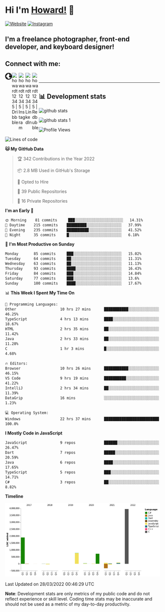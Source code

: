 # Hi I'm [Howard!][website] 👋

[![Website](https://img.shields.io/website?label=howardt12345.com&style=for-the-badge&url=https%3A%2F%2Fhowardt12345.com)](https://howardt12345.com)
[![Instagram](https://img.shields.io/badge/instagram-%23E4405F.svg?&style=for-the-badge&logo=instagram&logoColor=white)](https://instagram.com/howardt12345)

I'm a freelance photographer, front-end developer, and keyboard designer!
---

## Connect with me:

[<img align="left" alt="howardt12345.com" width="22px" src="https://raw.githubusercontent.com/iconic/open-iconic/master/svg/globe.svg" />][website]
[<img align="left" alt="howardt12345 | Dribbble" width="22px" src="https://cdn.jsdelivr.net/npm/simple-icons@v3/icons/dribbble.svg" />][dribbble]
[<img align="left" alt="howardt12345 | Instagram" width="22px" src="https://cdn.jsdelivr.net/npm/simple-icons@v3/icons/instagram.svg" />][instagram]
[<img align="left" alt="howardt12345 | LinkedIn" width="22px" src="https://cdn.jsdelivr.net/npm/simple-icons@v3/icons/linkedin.svg" />][linkedin]
[<img align="left" alt="howardt12345 | Redbubble" width="22px" src="https://cdn.jsdelivr.net/npm/simple-icons@v3/icons/redbubble.svg" />][redbubble]

<br />

---

## 📊 Development stats

![github stats](https://github-readme-stats.vercel.app/api?username=howardt12345&show_icons=true&hide_border=true&theme=dark&hide=contribs,issues)

![github stats 1](https://github-readme-stats.vercel.app/api/top-langs?username=howardt12345&langs_count=8&show_icons=true&hide_border=true&theme=dark&layout=compact)

<!--START_SECTION:waka-->
![Profile Views](http://img.shields.io/badge/Profile%20Views-2-blue)

![Lines of code](https://img.shields.io/badge/From%20Hello%20World%20I%27ve%20Written-7%20Million%20lines%20of%20code-blue)

**🐱 My GitHub Data** 

> 🏆 342 Contributions in the Year 2022
 > 
> 📦 2.8 MB Used in GitHub's Storage 
 > 
> 💼 Opted to Hire
 > 
> 📜 39 Public Repositories 
 > 
> 🔑 16 Private Repositories  
 > 
**I'm an Early 🐤** 

```text
🌞 Morning    81 commits     ███░░░░░░░░░░░░░░░░░░░░░░   14.31% 
🌆 Daytime    215 commits    █████████░░░░░░░░░░░░░░░░   37.99% 
🌃 Evening    235 commits    ██████████░░░░░░░░░░░░░░░   41.52% 
🌙 Night      35 commits     █░░░░░░░░░░░░░░░░░░░░░░░░   6.18%

```
📅 **I'm Most Productive on Sunday** 

```text
Monday       85 commits     ███░░░░░░░░░░░░░░░░░░░░░░   15.02% 
Tuesday      64 commits     ██░░░░░░░░░░░░░░░░░░░░░░░   11.31% 
Wednesday    63 commits     ██░░░░░░░░░░░░░░░░░░░░░░░   11.13% 
Thursday     93 commits     ████░░░░░░░░░░░░░░░░░░░░░   16.43% 
Friday       84 commits     ███░░░░░░░░░░░░░░░░░░░░░░   14.84% 
Saturday     77 commits     ███░░░░░░░░░░░░░░░░░░░░░░   13.6% 
Sunday       100 commits    ████░░░░░░░░░░░░░░░░░░░░░   17.67%

```


📊 **This Week I Spent My Time On** 

```text
💬 Programming Languages: 
Other                    10 hrs 27 mins      ███████████░░░░░░░░░░░░░░   46.25% 
TypeScript               4 hrs 13 mins       ████░░░░░░░░░░░░░░░░░░░░░   18.67% 
HTML                     2 hrs 35 mins       ██░░░░░░░░░░░░░░░░░░░░░░░   11.42% 
Java                     2 hrs 33 mins       ██░░░░░░░░░░░░░░░░░░░░░░░   11.28% 
C                        1 hr 3 mins         █░░░░░░░░░░░░░░░░░░░░░░░░   4.68%

🔥 Editors: 
Browser                  10 hrs 26 mins      ███████████░░░░░░░░░░░░░░   46.15% 
VS Code                  9 hrs 19 mins       ██████████░░░░░░░░░░░░░░░   41.22% 
IntelliJ                 2 hrs 34 mins       ██░░░░░░░░░░░░░░░░░░░░░░░   11.39% 
DataGrip                 16 mins             ░░░░░░░░░░░░░░░░░░░░░░░░░   1.23%

💻 Operating System: 
Windows                  22 hrs 37 mins      █████████████████████████   100.0%

```

**I Mostly Code in JavaScript** 

```text
JavaScript               9 repos             ██████░░░░░░░░░░░░░░░░░░░   26.47% 
Dart                     7 repos             █████░░░░░░░░░░░░░░░░░░░░   20.59% 
Java                     6 repos             ████░░░░░░░░░░░░░░░░░░░░░   17.65% 
TypeScript               5 repos             ███░░░░░░░░░░░░░░░░░░░░░░   14.71% 
C#                       3 repos             ██░░░░░░░░░░░░░░░░░░░░░░░   8.82%

```


**Timeline**

![Chart not found](https://raw.githubusercontent.com/howardt12345/howardt12345/master/charts/bar_graph.png) 


 Last Updated on 28/03/2022 00:46:29 UTC
<!--END_SECTION:waka-->

**Note**: Development stats are only metrics of my public code and do not reflect experience or skill level. Coding time stats may be inaccurate and should not be used as a metric of my day-to-day productivity.

[website]: https://howardt12345.com
[dribbble]: https://dribbble.com/howardt12345
[instagram]: https://instagram.com/howardt12345
[linkedin]: https://linkedin.com/in/howardt12345
[redbubble]: https://www.redbubble.com/people/howardt12345/
